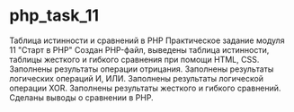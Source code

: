 # php_task_11

Таблица истинности и сравнений в РНР
Практическое задание модуля 11 "Старт в РНР"
Создан PHP-файл, выведены таблица истинности, таблицы жесткого и гибкого сравнения при помощи HTML, CSS.
Заполнены результаты операции отрицания.
Заполнены результаты логических операций И, ИЛИ.
Заполнены результаты логической операции XOR.
Заполнены результаты жесткого и гибкого сравнений.
Сделаны выводы о сравнении в PHP.
